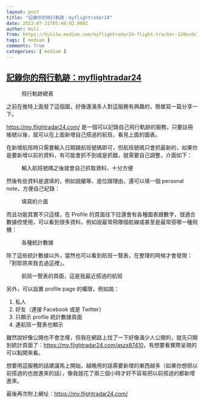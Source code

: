 ```yaml
---
layout: post
title: "記錄你的飛行軌跡：myflightradar24"
date: 2023-07-31T05:48:02.000Z
author: Huli
from: https://hulitw.medium.com/myflightradar24-flight-tracker-120ec0c162e6?source=rss-f1fb3e40dc37------2
tags: [ medium ]
comments: True
categories: [ medium ]
---
```

<!--1690782482000-->
[記錄你的飛行軌跡：myflightradar24](https://hulitw.medium.com/myflightradar24-flight-tracker-120ec0c162e6?source=rss-f1fb3e40dc37------2)
------

<div>
<figure><img alt="" src="https://cdn-images-1.medium.com/max/1024/1*vZY26YMG8ggdr3Nd6YMxkA.png" /><figcaption>飛行軌跡總表</figcaption></figure><p>之前在推特上面發了這個圖，好像還滿多人對這服務有興趣的，簡單寫一篇分享一下。</p><p><a href="https://my.flightradar24.com/">https://my.flightradar24.com/</a> 是一個可以記錄自己飛行軌跡的服務，只要註冊帳號以後，就可以在上面新增自己搭過的航班，看見上面的圖表。</p><p>在新增航班時只需要輸入日期跟航班號碼即可，但航班號碼只會抓最新的，如果你是要新增以前的資料，有可能會抓不到或是抓錯，就需要自己調整，介面如下：</p><figure><img alt="" src="https://cdn-images-1.medium.com/max/1024/1*LkW4KPscMImf2vC0DnBWDQ.png" /><figcaption>輸入航班號碼之後就會自己抓取資料，十分方便</figcaption></figure><p>然後有些資料是選填的，例如說艙等、座位跟理由，還可以填一個 personal note，方便自己紀錄：</p><figure><img alt="" src="https://cdn-images-1.medium.com/max/893/1*Dln3Tflv_6EAV8BMQEjmJA.png" /><figcaption>填寫的介面</figcaption></figure><p>而且功能其實不只這樣，在 Profile 的頁面往下拉還會有各種圖表跟數字，很適合數據控使用，可以看到很多資料，例如說最常飛哪個航線或甚至是最常搭哪一種飛機：</p><figure><img alt="" src="https://cdn-images-1.medium.com/max/1024/1*ZSQYldpU81nXGdLvLAIsAQ.png" /><figcaption>各種統計數據</figcaption></figure><p>除了這些統計數據以外，當然也可以看到航班一覽表，在整理的時候才會發現：「對耶原來我去過這裡」。</p><figure><img alt="" src="https://cdn-images-1.medium.com/max/1024/1*cCht3cH58K_EvKcD8xhIqQ.png" /><figcaption>航班一覽表的頁面，這是我最近搭過的航班</figcaption></figure><p>另外，可以設置 profile page 的權限，例如說：</p><ol><li>私人</li><li>好友（連接 Facebook 或是 Twitter）</li><li>只顯示 profile 統計數據頁面</li><li>連航班一覽表也顯示</li></ol><p>雖然說好像公開也不會怎樣，但我在網路上找了一下好像滿少人公開的，就先只開到統計頁面了：<a href="https://my.flightradar24.com/aszx87410">https://my.flightradar24.com/aszx87410</a>，有想要看實際呈現的可以點開來看。</p><p>想要用這服務的話建議馬上開始，越晚用的話需要新增的東西越多（如果你想把以前搭過的也放進來的話），像我就花了兩三個小時才好不容易把以前搭過的都新增進來。</p><p>最後再次附上網址：<a href="https://my.flightradar24.com/">https://my.flightradar24.com/</a></p><img src="https://medium.com/_/stat?event=post.clientViewed&referrerSource=full_rss&postId=120ec0c162e6" width="1" height="1" alt="">
</div>
